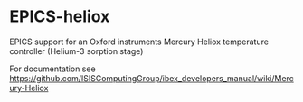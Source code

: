 # EPICS-heliox
EPICS support for an Oxford instruments Mercury Heliox temperature controller (Helium-3 sorption stage)

For documentation see https://github.com/ISISComputingGroup/ibex_developers_manual/wiki/Mercury-Heliox
